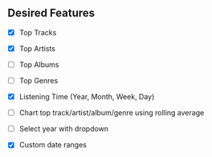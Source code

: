## Desired Features

- [x] Top Tracks
- [x] Top Artists
- [ ] Top Albums
- [ ] Top Genres
- [x] Listening Time (Year, Month, Week, Day)
- [ ] Chart top track/artist/album/genre using rolling average


- [ ] Select year with dropdown
- [x] Custom date ranges